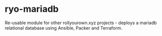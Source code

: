 # ryo-mariadb

Re-usable module for other rollyourown.xyz projects - deploys a mariadb relational database using Ansible, Packer and Terraform.